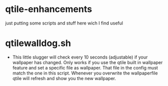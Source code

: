 # qtile-enhancements
just putting some scripts and stuff here wich I find useful


# qtilewalldog.sh
- This little slugger will check every 10 seconds (adjustable) if your wallpaper has changed. Only works if you use the qtile built in wallpaper feature and set a specific file as wallpaper. That file in the config must match the one in this script. Whenever you overwrite the wallpaperfile qtile will refresh and show you the new wallpaper. 
